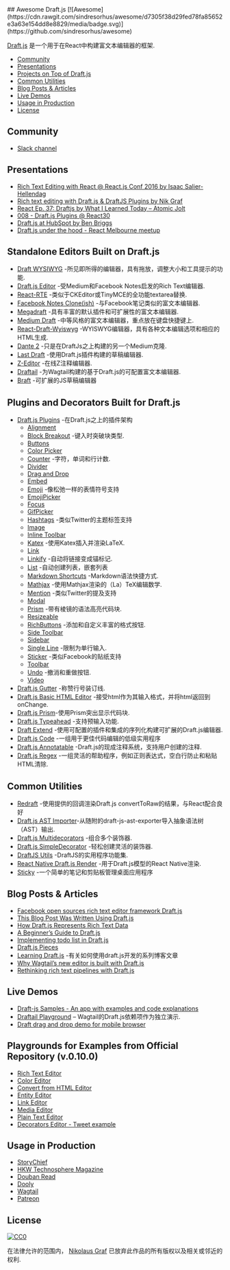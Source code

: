 <div class="github-widget" data-repo="nikgraf/awesome-draft-js"></div>
<script async src="https://pagead2.googlesyndication.com/pagead/js/adsbygoogle.js"></script><ins class="adsbygoogle" style="display:block" data-ad-client="ca-pub-6890694312814945" data-ad-slot="5473692530" data-ad-format="auto"  data-full-width-responsive="true"></ins>
## Awesome Draft.js [![Awesome](https://cdn.rawgit.com/sindresorhus/awesome/d7305f38d29fed78fa85652e3a63e154dd8e8829/media/badge.svg)](https://github.com/sindresorhus/awesome)

[Draft.js](https://draftjs.org/) 是一个用于在React中构建富文本编辑器的框架.


- [Community](https://github.com/nikgraf/awesome-draft-js#community)
- [Presentations](https://github.com/nikgraf/awesome-draft-js#presentations)
- [Projects on Top of Draft.js](https://github.com/nikgraf/awesome-draft-js#standalone-editors-built-on-draftjs)
- [Common Utilities](https://github.com/nikgraf/awesome-draft-js#common-utilities)
- [Blog Posts & Articles](https://github.com/nikgraf/awesome-draft-js#blog-posts--articles)
- [Live Demos](https://github.com/nikgraf/awesome-draft-js#live-demos)
- [Usage in Production](https://github.com/nikgraf/awesome-draft-js#usage-in-production)
- [License](https://github.com/nikgraf/awesome-draft-js#license)

## Community

* [Slack channel](https://draftjs.herokuapp.com/)

## Presentations
* [Rich Text Editing with React @ React.js Conf 2016 by Isaac Salier-Hellendag ](https://www.youtube.com/watch?v=feUYwoLhE_4)
* [Rich text editing with Draft.js & DraftJS Plugins by Nik Graf](https://www.youtube.com/watch?v=gxNuHZXZMgs)
* [React Ep. 37: Draftjs by What I Learned Today – Atomic Jolt](https://www.youtube.com/watch?v=0k9suXgCtTA)
* [008 - Draft.js Plugins @ React30](https://www.youtube.com/watch?v=w-PqnpMizcQ)
* [Draft.js at HubSpot by Ben Briggs](https://product.hubspot.com/blog/tech-talk-at-night-react-meetup)
* [Draft.js under the hood - React Melbourne meetup](https://www.youtube.com/watch?feature=player_embedded&v=vOZAO3jFSHI)

## Standalone Editors Built on Draft.js

* [Draft WYSIWYG](https://github.com/bkniffler/draft-wysiwyg) -所见即所得的编辑器，具有拖放，调整大小和工具提示的功能.
* [Draft.js Editor](https://github.com/AlastairTaft/draft-js-editor/) -受Medium和Facebook Notes启发的Rich Text编辑器.
* [React-RTE](https://github.com/sstur/react-rte/) -类似于CKEditor或TinyMCE的全功能textarea替换.
* [Facebook Notes Clone(ish)](https://github.com/andrewcoelho/react-text-editor) -与Facebook笔记类似的富文本编辑器.
* [Megadraft](https://github.com/globocom/megadraft) -具有丰富的默认插件和可扩展性的富文本编辑器.
* [Medium Draft](https://github.com/brijeshb42/medium-draft) -中等风格的富文本编辑器，重点放在键盘快捷键上.
* [React-Draft-Wyiswyg](https://github.com/jpuri/react-draft-wysiwyg) -WYISWYG编辑器，具有各种文本编辑选项和相应的HTML生成.
* [Dante 2](https://github.com/michelson/dante2) -只是在DraftJs之上构建的另一个Medium克隆.
* [Last Draft](https://github.com/vacenz/last-draft) -使用Draft.js插件构建的草稿编辑器.
* [Z-Editor](https://github.com/Z-Editor/Z-Editor) -在线Z注释编辑器.
* [Draftail](https://github.com/springload/draftail/) -为Wagtail构建的基于Draft.js的可配置富文本编辑器.
* [Braft](https://github.com/margox/braft-editor) -可扩展的JS草稿编辑器

## Plugins and Decorators Built for Draft.js

* [Draft.js Plugins](https://github.com/draft-js-plugins/draft-js-plugins) -在Draft.js之上的插件架构
  - [Alignment](https://www.draft-js-plugins.com/plugin/alignment)
  - [Block Breakout](https://github.com/icelab/draft-js-block-breakout-plugin) -键入时突破块类型.
  - [Buttons](https://github.com/vacenz/last-draft-js-plugins)
  - [Color Picker](https://github.com/vacenz/last-draft-js-plugins)
  - [Counter](https://www.draft-js-plugins.com/plugin/counter) -字符，单词和行计数.
  - [Divider](https://github.com/simsim0709/draft-js-plugins/tree/master/draft-js-divider-plugin)
  - [Drag and Drop](https://www.draft-js-plugins.com/plugin/drag-n-drop)
  - [Embed](https://github.com/vacenz/last-draft-js-plugins)
  - [Emoji](https://www.draft-js-plugins.com/plugin/emoji) -像松弛一样的表情符号支持
  - [EmojiPicker](https://github.com/vacenz/last-draft-js-plugins)
  - [Focus](https://www.draft-js-plugins.com/plugin/focus)
  - [GifPicker](https://github.com/vacenz/last-draft-js-plugins)
  - [Hashtags](https://www.draft-js-plugins.com/plugin/hashtag) -类似Twitter的主题标签支持
  - [Image](https://www.draft-js-plugins.com/plugin/image)
  - [Inline Toolbar](https://www.draft-js-plugins.com/plugin/inline-toolbar)
  - [Katex](https://github.com/letranloc/draft-js-katex-plugin) -使用Katex插入并渲染LaTeX.
  - [Link](https://github.com/vacenz/last-draft-js-plugins)
  - [Linkify](https://www.draft-js-plugins.com/plugin/linkify) -自动将链接变成锚标记.
  - [List](https://github.com/samuelmeuli/draft-js-list-plugin) -自动创建列表，嵌套列表
  - [Markdown Shortcuts](https://github.com/ngs/draft-js-markdown-shortcuts-plugin/) -Markdown语法快捷方式.
  - [Mathjax](https://github.com/efloti/draft-js-mathjax-plugin) -使用Mathjax渲染的（La）TeX编辑数学.
  - [Mention](https://www.draft-js-plugins.com/plugin/mention) -类似Twitter的提及支持
  - [Modal](https://github.com/vacenz/last-draft-js-plugins)
  - [Prism](https://github.com/withspectrum/draft-js-prism-plugin) -带有棱镜的语法高亮代码块.
  - [Resizeable](https://www.draft-js-plugins.com/plugin/resizeable)
  - [RichButtons](https://github.com/jasonphillips/draft-js-richbuttons-plugin) -添加和自定义丰富的格式按钮.
  - [Side Toolbar](https://www.draft-js-plugins.com/plugin/side-toolbar)
  - [Sidebar](https://github.com/vacenz/last-draft-js-plugins)
  - [Single Line](https://github.com/icelab/draft-js-single-line-plugin) -限制为单行输入.
  - [Sticker](https://www.draft-js-plugins.com/plugin/sticker) -类似Facebook的贴纸支持
  - [Toolbar](https://github.com/vacenz/last-draft-js-plugins)
  - [Undo](https://www.draft-js-plugins.com/plugin/undo) -撤消和重做按钮.
  - [Video](https://www.draft-js-plugins.com/plugin/video)
* [Draft.js Gutter](https://github.com/seejamescode/draft-js-gutter) -称赞行号装订线.
* [Draft.js Basic HTML Editor](https://github.com/dburrows/draft-js-basic-html-editor) -接受html作为其输入格式，并将html返回到onChange.
* [Draft.js Prism](https://github.com/SamyPesse/draft-js-prism)-使用Prism突出显示代码块.
* [Draft.js Typeahead](https://github.com/dooly-ai/draft-js-typeahead) -支持预输入功能.
* [Draft Extend](https://github.com/HubSpot/draft-extend) -使用可配置的插件和集成的序列化构建可扩展的Draft.js编辑器.
* [Draft.js Code](https://github.com/SamyPesse/draft-js-code) -一组用于更佳代码编辑的低级实用程序
* [Draft.js Annotatable](https://github.com/cltk/annotations) -Draft.js的现成注释系统，支持用户创建的注释.
* [Draft.js Regex](https://github.com/YozhikM/draft-regex) -一组灵活的帮助程序，例如正则表达式，空白行防止和粘贴HTML清除.

## Common Utilities

* [Redraft](https://github.com/lokiuz/redraft) -使用提供的回调渲染Draft.js convertToRaw的结果，与React配合良好
* [Draft.js AST Importer](https://github.com/icelab/draft-js-ast-importer)-从随附的draft-js-ast-exporter导入抽象语法树（AST）输出.
* [Draft.js Multidecorators](https://github.com/SamyPesse/draft-js-multidecorators) -组合多个装饰器.
* [Draft.js SimpleDecorator](https://github.com/Soreine/draft-js-simpledecorator) -轻松创建灵活的装饰器.
* [DraftJS Utils](https://github.com/jpuri/draftjs-utils) -DraftJS的实用程序功能集.
* [React Native Draft.js Render](https://github.com/globocom/react-native-draftjs-render) -用于Draft.js模型的React Native渲染.
* [Sticky](https://github.com/nadunindunil/sticky) -一个简单的笔记和剪贴板管理桌面应用程序

## Blog Posts & Articles

* [Facebook open sources rich text editor framework Draft.js](https://code.facebook.com/posts/1684092755205505/facebook-open-sources-rich-text-editor-framework-draft-js/)
* [This Blog Post Was Written Using Draft.js](https://dev.to/ben/this-blog-post-was-written-using-draftjs)
* [How Draft.js Represents Rich Text Data](https://medium.com/@rajaraodv/how-draft-js-represents-rich-text-data-eeabb5f25cf2#.7gd8psdvi)
* [A Beginner’s Guide to Draft.js](https://medium.com/@adrianli/a-beginner-s-guide-to-draft-js-d1823f58d8cc#.uufeulpl5)
* [Implementing todo list in Draft.js](http://bitwiser.in/2016/08/31/implementing-todo-list-in-draft-js.html)
* [Draft.js Pieces](https://cannibalcoder.com/2016/12/02/draft-js-pieces/)
* [Learning Draft.js](https://reactrocket.com/series/learning-draft-js/) -有关如何使用draft.js开发的系列博客文章
* [Why Wagtail’s new editor is built with Draft.js](https://wagtail.io/blog/why-wagtail-new-editor-is-built-with-draft-js/)
* [Rethinking rich text pipelines with Draft.js](https://wagtail.io/blog/rethinking-rich-text-pipelines-with-draft-js/)

## Live Demos
* [Draft-js Samples - An app with examples and code explanations](https://github.com/Mair/react-meetup-draftjs)
* [Draftail Playground](https://draftail-playground.herokuapp.com/) – Wagtail的Draft.js依赖项作为独立演示.
* [Draft drag and drop demo for mobile browser](https://github.com/jan4984/draft-dnd-example)

## Playgrounds for Examples from Official Repository (v.0.10.0)
* [Rich Text Editor](https://codepen.io/Kiwka/pen/YNYvyG)
* [Color Editor](https://codepen.io/Kiwka/pen/oBpVve)
* [Convert from HTML Editor](https://codepen.io/Kiwka/pen/YNYgWa)
* [Entity Editor](https://codepen.io/Kiwka/pen/wgpOoZ)
* [Link Editor](https://codepen.io/Kiwka/pen/ZLvPeO)
* [Media Editor](https://codepen.io/Kiwka/pen/rjpRzj)
* [Plain Text Editor](https://codepen.io/Kiwka/pen/jyYJzb)
* [Decorators Editor - Tweet example](https://codepen.io/Kiwka/pen/KaZERV)

## Usage in Production
* [StoryChief](https://www.storychief.io/)
* [HKW Technosphere Magazine](https://technosphere-magazine.hkw.de/)
* [Douban Read](https://read.douban.com/editor_ng)
* [Dooly](https://www.dooly.ai)
* [Wagtail](https://wagtail.io/)
* [Patreon](https://www.patreon.com/)

## License

[![CC0](http://mirrors.creativecommons.org/presskit/buttons/88x31/svg/cc-zero.svg)](https://creativecommons.org/publicdomain/zero/1.0/)

在法律允许的范围内， [Nikolaus Graf](https://github.com/nikgraf/) 已放弃此作品的所有版权以及相关或邻近的权利.

